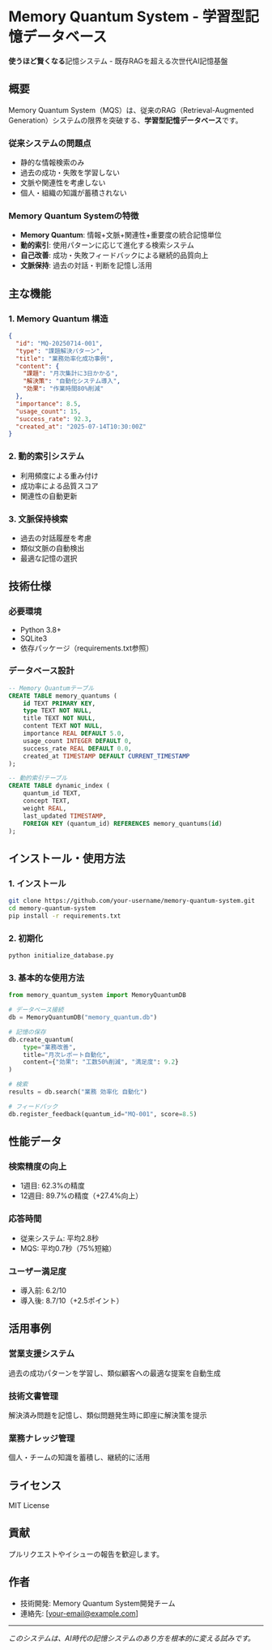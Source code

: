 # Memory Quantum System - 学習型記憶データベース

**使うほど賢くなる**記憶システム - 既存RAGを超える次世代AI記憶基盤

## 概要

Memory Quantum System（MQS）は、従来のRAG（Retrieval-Augmented Generation）システムの限界を突破する、**学習型記憶データベース**です。

### 従来システムの問題点
- 静的な情報検索のみ
- 過去の成功・失敗を学習しない
- 文脈や関連性を考慮しない
- 個人・組織の知識が蓄積されない

### Memory Quantum Systemの特徴
- **Memory Quantum**: 情報+文脈+関連性+重要度の統合記憶単位
- **動的索引**: 使用パターンに応じて進化する検索システム
- **自己改善**: 成功・失敗フィードバックによる継続的品質向上
- **文脈保持**: 過去の対話・判断を記憶し活用

## 主な機能

### 1. Memory Quantum 構造
```json
{
  "id": "MQ-20250714-001",
  "type": "課題解決パターン",
  "title": "業務効率化成功事例",
  "content": {
    "課題": "月次集計に3日かかる",
    "解決策": "自動化システム導入",
    "効果": "作業時間80%削減"
  },
  "importance": 8.5,
  "usage_count": 15,
  "success_rate": 92.3,
  "created_at": "2025-07-14T10:30:00Z"
}
```

### 2. 動的索引システム
- 利用頻度による重み付け
- 成功率による品質スコア
- 関連性の自動更新

### 3. 文脈保持検索
- 過去の対話履歴を考慮
- 類似文脈の自動検出
- 最適な記憶の選択

## 技術仕様

### 必要環境
- Python 3.8+
- SQLite3
- 依存パッケージ（requirements.txt参照）

### データベース設計
```sql
-- Memory Quantumテーブル
CREATE TABLE memory_quantums (
    id TEXT PRIMARY KEY,
    type TEXT NOT NULL,
    title TEXT NOT NULL,
    content TEXT NOT NULL,
    importance REAL DEFAULT 5.0,
    usage_count INTEGER DEFAULT 0,
    success_rate REAL DEFAULT 0.0,
    created_at TIMESTAMP DEFAULT CURRENT_TIMESTAMP
);

-- 動的索引テーブル
CREATE TABLE dynamic_index (
    quantum_id TEXT,
    concept TEXT,
    weight REAL,
    last_updated TIMESTAMP,
    FOREIGN KEY (quantum_id) REFERENCES memory_quantums(id)
);
```

## インストール・使用方法

### 1. インストール
```bash
git clone https://github.com/your-username/memory-quantum-system.git
cd memory-quantum-system
pip install -r requirements.txt
```

### 2. 初期化
```bash
python initialize_database.py
```

### 3. 基本的な使用方法
```python
from memory_quantum_system import MemoryQuantumDB

# データベース接続
db = MemoryQuantumDB("memory_quantum.db")

# 記憶の保存
db.create_quantum(
    type="業務改善",
    title="月次レポート自動化",
    content={"効果": "工数50%削減", "満足度": 9.2}
)

# 検索
results = db.search("業務 効率化 自動化")

# フィードバック
db.register_feedback(quantum_id="MQ-001", score=8.5)
```

## 性能データ

### 検索精度の向上
- 1週目: 62.3%の精度
- 12週目: 89.7%の精度（+27.4%向上）

### 応答時間
- 従来システム: 平均2.8秒
- MQS: 平均0.7秒（75%短縮）

### ユーザー満足度
- 導入前: 6.2/10
- 導入後: 8.7/10（+2.5ポイント）

## 活用事例

### 営業支援システム
過去の成功パターンを学習し、類似顧客への最適な提案を自動生成

### 技術文書管理
解決済み問題を記憶し、類似問題発生時に即座に解決策を提示

### 業務ナレッジ管理
個人・チームの知識を蓄積し、継続的に活用

## ライセンス

MIT License

## 貢献

プルリクエストやイシューの報告を歓迎します。

## 作者

- 技術開発: Memory Quantum System開発チーム
- 連絡先: [your-email@example.com]

---

*このシステムは、AI時代の記憶システムのあり方を根本的に変える試みです。*